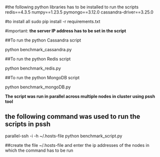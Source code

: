 


#the following python libraries has to be installed to run the scripts
redis==4.3.5
numpy==1.23.5
pymongo==3.12.0
cassandra-driver==3.25.0

#to install all
sudo pip install -r requirements.txt



#important: 
**the server IP address has to be set in the script**

##To run the python Cassandra script 

python benchmark_cassandra.py

##To run the python Redis script

python benchmark_redis.py

##To run the python MongoDB script

python benchmark_mongoDB.py


**The script was run in parallel across multiple nodes in cluster using pssh tool**

## the following command was used to run the scripts in pssh

parallel-ssh -i -h ~/.hosts-file python benchmark_script.py

##create the file ~/.hosts-file and enter the ip addresses of the nodes in which the command has to be run
